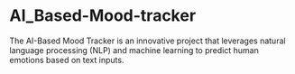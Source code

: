 # AI_Based-Mood-tracker
The AI-Based Mood Tracker is an innovative project that leverages natural language processing (NLP) and machine learning to predict human emotions based on text inputs.
